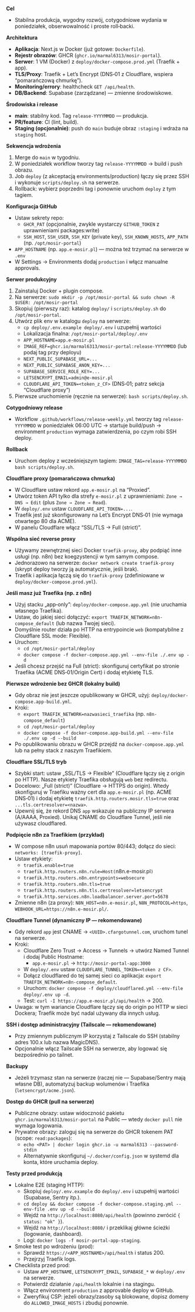 **Cel**
- Stabilna produkcja, wygodny rozwój, cotygodniowe wydania w poniedziałek, obserwowalność i proste roll‑backi.

**Architektura**
- **Aplikacja**: Next.js w Docker (już gotowe: `Dockerfile`).
- **Rejestr obrazów**: GHCR (`ghcr.io/marmal6313/mosir-portal`).
- **Serwer**: 1 VM (Docker) z `deploy/docker-compose.prod.yml` (Traefik + app).
- **TLS/Proxy**: Traefik + Let’s Encrypt (DNS‑01 z Cloudflare, wspiera “pomarańczową chmurkę”).
- **Monitoring/errory**: healthcheck `GET /api/health`.
- **DB/Backend**: Supabase (zarządzane) — zmienne środowiskowe.

**Środowiska i release**
- **main**: stabilny kod. Tag `release-YYYYMMDD` — produkcja.
- **PR/feature**: CI (lint, build).
- **Staging (opcjonalnie)**: push do `main` buduje obraz `:staging` i wdraża na `staging` host.

**Sekwencja wdrożenia**
1) Merge do `main` w tygodniu.
2) W poniedziałek workflow tworzy tag `release-YYYYMMDD` → build i push obrazu.
3) Job `deploy` (z akceptacją environments/production) łączy się przez SSH i wykonuje `scripts/deploy.sh` na serwerze.
4) Rollback: wybierz poprzedni tag i ponownie uruchom `deploy` z tym tagiem.

**Konfiguracja GitHub**
- Ustaw sekrety repo:
  - `GHCR_PAT` (opcjonalnie, zwykle wystarczy `GITHUB_TOKEN` z uprawnieniami packages:write)
  - `SSH_HOST`, `SSH_USER`, `SSH_KEY` (private key), `SSH_KNOWN_HOSTS`, `APP_PATH` (np. `/opt/mosir-portal`)
- `APP_HOSTNAME` (np. `app.e-mosir.pl`) — można też trzymać na serwerze w `.env`
- W Settings → Environments dodaj `production` i włącz manualne approvals.

**Serwer produkcyjny**
1) Zainstaluj Docker + plugin compose.
2) Na serwerze: `sudo mkdir -p /opt/mosir-portal && sudo chown -R $USER: /opt/mosir-portal`
3) Skopiuj (pierwszy raz): katalog `deploy/` i `scripts/deploy.sh` do `/opt/mosir-portal`.
4) Utwórz plik env w katalogu `deploy` na serwerze:
   - `cp deploy/.env.example deploy/.env` i uzupełnij wartości
   - Lokalizacja finalna: `/opt/mosir-portal/deploy/.env`
   - `APP_HOSTNAME=app.e-mosir.pl`
   - `IMAGE_REF=ghcr.io/marmal6313/mosir-portal:release-YYYYMMDD` (lub podaj tag przy deployu)
   - `NEXT_PUBLIC_SUPABASE_URL=...`
   - `NEXT_PUBLIC_SUPABASE_ANON_KEY=...`
   - `SUPABASE_SERVICE_ROLE_KEY=...`
   - `LETSENCRYPT_EMAIL=admin@e-mosir.pl`
   - `CLOUDFLARE_API_TOKEN=<token_z_CF>` (DNS‑01; patrz sekcja “Cloudflare proxy”)
5) Pierwsze uruchomienie (ręcznie na serwerze): `bash scripts/deploy.sh`.

**Cotygodniowy release**
- Workflow `.github/workflows/release-weekly.yml` tworzy tag `release-YYYYMMDD` w poniedziałek 06:00 UTC → startuje build/push → environment `production` wymaga zatwierdzenia, po czym robi SSH deploy.

 

**Rollback**
- Uruchom deploy z wcześniejszym tagiem: `IMAGE_TAG=release-YYYYMMDD bash scripts/deploy.sh`.

**Cloudflare proxy (pomarańczowa chmurka)**
- W Cloudflare ustaw rekord `app.e-mosir.pl` na “Proxied”.
- Utwórz token API tylko dla strefy `e-mosir.pl` z uprawnieniami: `Zone → DNS → Edit` (plus `Zone → Zone → Read`).
- W `deploy/.env` ustaw `CLOUDFLARE_API_TOKEN=...`.
- Traefik jest już skonfigurowany na Let’s Encrypt DNS‑01 (nie wymaga otwartego 80 dla ACME).
- W panelu Cloudflare włącz “SSL/TLS → Full (strict)”.

**Wspólna sieć reverse proxy**
- Używamy zewnętrznej sieci Docker `traefik-proxy`, aby podpiąć inne usługi (np. n8n) bez koegzystencji w tym samym compose.
- Jednorazowo na serwerze: `docker network create traefik-proxy` (skrypt deploy tworzy ją automatycznie, jeśli brak).
- Traefik i aplikacja łączą się do `traefik-proxy` (zdefiniowane w `deploy/docker-compose.prod.yml`).

**Jeśli masz już Traefika (np. z n8n)**
- Użyj stacku „app‑only”: `deploy/docker-compose.app.yml` (nie uruchamia własnego Traefika).
- Ustaw, do jakiej sieci dołączyć: `export TRAEFIK_NETWORK=n8n-compose_default` (lub nazwa Twojej sieci).
- Domyślnie router działa po HTTP na entrypoincie `web` (kompatybilne z Cloudflare SSL mode: Flexible).
- Uruchom:
  - `cd /opt/mosir-portal/deploy`
  - `docker compose -f docker-compose.app.yml --env-file ./.env up -d`
- Jeśli chcesz przejść na Full (strict): skonfiguruj certyfikat po stronie Traefika (ACME DNS‑01/Origin Cert) i dodaj etykietę TLS.

**Pierwsze wdrożenie bez GHCR (lokalny build)**
- Gdy obraz nie jest jeszcze opublikowany w GHCR, użyj: `deploy/docker-compose.app-build.yml`.
- Kroki:
  - `export TRAEFIK_NETWORK=nazwasieci_traefika` (np. `n8n-compose_default`)
  - `cd /opt/mosir-portal/deploy`
  - `docker compose -f docker-compose.app-build.yml --env-file ./.env up -d --build`
- Po opublikowaniu obrazu w GHCR przejdź na `docker-compose.app.yml` lub na pełny stack z naszym Traefikiem.

**Cloudflare SSL/TLS tryb**
- Szybki start: ustaw „SSL/TLS → Flexible” (Cloudflare łączy się z origin po HTTP). Nasze etykiety Traefika obsługują `web` bez redirectu.
- Docelowo: „Full (strict)” (Cloudflare → HTTPS do origin). Wtedy skonfiguruj w Traefiku ważny cert dla `app.e-mosir.pl` (np. ACME DNS‑01) i dodaj etykietę `traefik.http.routers.mosir.tls=true` oraz `...tls.certresolver=<nazwa>`.
- Upewnij się, że rekord DNS `app` wskazuje na publiczny IP serwera (A/AAAA, Proxied). Unikaj CNAME do Cloudflare Tunnel, jeśli nie używasz cloudflared.

**Podpięcie n8n za Traefikiem (przykład)**
- W compose n8n usuń mapowania portów 80/443; dołącz do sieci: `networks: [traefik-proxy]`.
- Ustaw etykiety:
  - `traefik.enable=true`
  - `traefik.http.routers.n8n.rule=Host(`n8n.e-mosir.pl`)`
  - `traefik.http.routers.n8n.entrypoints=websecure`
  - `traefik.http.routers.n8n.tls=true`
  - `traefik.http.routers.n8n.tls.certresolver=letsencrypt`
  - `traefik.http.services.n8n.loadbalancer.server.port=5678`
- Zmienne n8n (za proxy): `N8N_HOST=n8n.e-mosir.pl`, `N8N_PROTOCOL=https`, `WEBHOOK_URL=https://n8n.e-mosir.pl/`.

**Cloudflare Tunnel (dynamiczny IP — rekomendowane)**
- Gdy rekord `app` jest CNAME → `<UUID>.cfargotunnel.com`, uruchom tunel na serwerze.
- Kroki:
  - Cloudflare Zero Trust → Access → Tunnels → utwórz Named Tunnel i dodaj Public Hostname:
    - `app.e-mosir.pl` → `http://mosir-portal-app:3000`
  - W `deploy/.env` ustaw `CLOUDFLARE_TUNNEL_TOKEN=<token z CF>`.
  - Dołącz cloudflared do tej samej sieci co aplikacja: `export TRAEFIK_NETWORK=n8n-compose_default`.
  - Uruchom: `docker compose -f deploy/cloudflared.yml --env-file deploy/.env up -d`.
  - Test: `curl -I https://app.e-mosir.pl/api/health` → 200.
- Uwaga: w tym wariancie Cloudflare łączy się do origin po HTTP w sieci Dockera; Traefik może być nadal używany dla innych usług.

**SSH i dostęp administracyjny (Tailscale — rekomendowane)**
- Przy zmiennym publicznym IP korzystaj z Tailscale do SSH (stabilny adres 100.x lub nazwa MagicDNS).
- Opcjonalnie włącz Tailscale SSH na serwerze, aby logować się bezpośrednio po tailnet.

**Backupy**
- Jeżeli trzymasz stan na serwerze (raczej nie — Supabase/Sentry mają własne DB), automatyzuj backup wolumenów i Traefika (`letsencrypt/acme.json`).

**Dostęp do GHCR (pull na serwerze)**
- Publiczne obrazy: ustaw widoczność pakietu `ghcr.io/marmal6313/mosir-portal` na Public — wtedy `docker pull` nie wymaga logowania.
- Prywatne obrazy: zaloguj się na serwerze do GHCR tokenem PAT (scope: `read:packages`):
  - `echo <PAT> | docker login ghcr.io -u marmal6313 --password-stdin`
  - Alternatywnie skonfiguruj `~/.docker/config.json` w systemd dla konta, które uruchamia deploy.

**Testy przed produkcją**
- Lokalne E2E (staging HTTP):
  - Skopiuj `deploy/.env.example` do `deploy/.env` i uzupełnij wartości (Supabase, Sentry itp.).
  - `cd deploy && docker compose -f docker-compose.staging.yml --env-file .env up -d --build`
  - Wejdź na `http://localhost:8080/api/health` (powinno zwrócić `{ status: "ok" }`).
  - Wejdź na `http://localhost:8080/` i przeklikaj główne ścieżki (logowanie, dashboard).
  - Logi: `docker logs -f mosir-portal-app-staging`.
- Smoke test po wdrożeniu (prod):
  - Sprawdź `https://<APP_HOSTNAME>/api/health` i status 200.
  - Przejrzyj Traefik logs.
- Checklista przed prod:
  - Ustaw `APP_HOSTNAME`, `LETSENCRYPT_EMAIL`, `SUPABASE_*` w `deploy/.env` na serwerze.
  - Potwierdź działanie `/api/health` lokalnie i na stagingu.
  - Włącz environment `production` z approvable deploy w GitHub.
  - Zweryfikuj CSP: jeżeli obrazy/zasoby są blokowane, dopisz domeny do `ALLOWED_IMAGE_HOSTS` i zbuduj ponownie.
